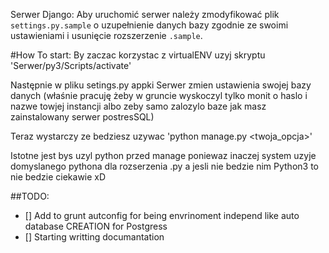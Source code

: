 Serwer Django:
Aby uruchomić serwer należy zmodyfikować plik `settings.py.sample` o uzupełnienie danych bazy zgodnie ze swoimi ustawieniami
i usunięcie rozszerzenie `.sample`.

#How To start:
By zaczac korzystac z virtualENV uzyj skryptu
'Serwer/py3/Scripts/activate'

Następnie w pliku setings.py appki Serwer zmien ustawienia swojej bazy danych (właśnie pracuję żeby w gruncie wyskoczyl tylko monit o haslo i nazwe towjej instancji albo zeby samo zalozylo baze jak masz zainstalowany serwer postresSQL)

Teraz wystarczy ze bedziesz uzywac 
'python manage.py <twoja_opcja>'

Istotne jest bys uzyl python przed manage poniewaz inaczej system uzyje domyslanego pythona dla rozserzenia .py a jesli nie bedzie nim Python3 to nie bedzie ciekawie xD 




##TODO:
- [] Add to grunt autconfig for being envrinoment independ like auto database CREATION for Postgress
- [] Starting writting documantation   
